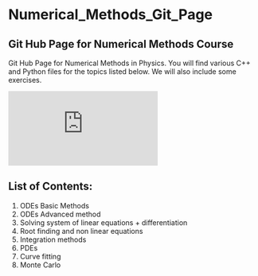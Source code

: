 # Numerical_Methods_Git_Page

## Git Hub Page for Numerical Methods Course

Git Hub Page for Numerical Methods in Physics. You will find various C++ and Python files for the topics listed below. We will also include some exercises.

![image](https://github.com/pranavastro/Numerical_Methods_Git_Page/blob/master/ODE_ADVANCED/3dplot.pdf)

## List of Contents:

1. ODEs Basic Methods
2. ODEs Advanced method
3. Solving system of linear equations + differentiation
4. Root finding and non linear equations 
5. Integration methods
6. PDEs
7. Curve fitting 
8. Monte Carlo

